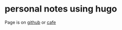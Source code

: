 # personal notes using hugo
Page is on
[github](https://shiinarimo.github.io)
or
[cafe](https://blog.shiina-rimo.cafe)
